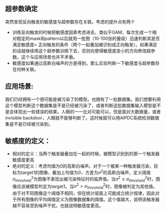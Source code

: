 ## 超参数确定

突然发现反向触发的敏感度与超参数存在关联。考虑的提升点有两个

- 训练反向触发的时候把敏感度因素考虑进去，类似于GAM，每次生成一个相对稳定的mask和pattern以后就用一批图（10-100张的量级）迅速判断其是否满足敏感度< 正向触发的条件（两个一起叠加被识别成正向触发）。如果满足的话就继续用这个超参数训练下去，否则向使得敏感度变小的方向修改超参数。这个与应用场景也并不矛盾。
- 敏感度如果通过高斯白噪声的方差得到，那么实验判断一下敏感度与超参数存在何种关联。

## 应用场景:

我们已经拥有一个很可能是被污染了的模型。也拥有了一批数据集。我们想要利用这个模型判断这个数据集是不是已经被污染了，或者判断这批数据集输入模型是不是会体现出一些错误的结果。人眼的一一比对可能可以，但是面对大数据量，或者invisible backdoor，人眼就不能够判断了。这时候就可以用AIPDC系统检测数据集是不是已经被污染到。

## 敏感度的定义：

- 相对的定义：当两个触发器叠加在一起的时候，被模型识别到的那一个触发器敏感度更高
- 绝对的定义：考虑均值为0的高斯白噪声。对于一个被某一种触发器污染，目标为target1的图像，叠加上均值为0，方差为$\sigma^2$的高斯白噪声，定义阈值$\sigma^2_{threshold}$为图像不表现出被污染特征时的临界值。当$\sigma^2 \leq \sigma^2_{threshold}$时，图像应该被模型判定为target1。当$\sigma^2>\sigma^2_{threshold}​$时，图像被判定为其他值。由于对不同图像这个阈值不相同，但在统计层面上可能成立统计规律，因此对于所有图像的平均阈值定义为图像数据集的阈值。这个值越大，说明该触发器越不容易受到噪声干扰，也就说明敏感度更高。

